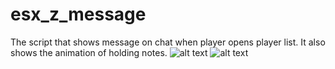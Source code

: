 # esx_z_message
The script that shows message on chat when player opens player list.
It also shows the animation of holding notes.
![alt text](https://i.imgur.com/kjPSOMa.png)
![alt text](https://i.imgur.com/aX8W7Fg.png)
